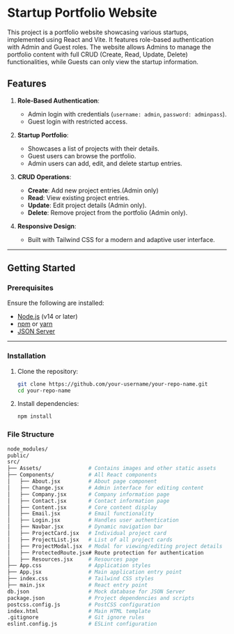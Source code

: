 # Startup Portfolio Website

This project is a portfolio website showcasing various startups, implemented using React and Vite. It features role-based authentication with Admin and Guest roles. The website allows Admins to manage the portfolio content with full CRUD (Create, Read, Update, Delete) functionalities, while Guests can only view the startup information.

## Features

1. **Role-Based Authentication**:
   - Admin login with credentials (`username: admin`, `password: adminpass`).
   - Guest login with restricted access.

2. **Startup Portfolio**:
   - Showcases a list of projects with their details.
   - Guest users can browse the portfolio.
   - Admin users can add, edit, and delete startup entries.

3. **CRUD Operations**:
   - **Create**: Add new project entries.(Admin only)
   - **Read**: View existing project entries.
   - **Update**: Edit project details (Admin only).
   - **Delete**: Remove project from the portfolio (Admin only).

4. **Responsive Design**:
   - Built with Tailwind CSS for a modern and adaptive user interface.

---

## Getting Started

### Prerequisites

Ensure the following are installed:
- [Node.js](https://nodejs.org/) (v14 or later)
- [npm](https://www.npmjs.com/) or [yarn](https://yarnpkg.com/)
- [JSON Server](https://github.com/typicode/json-server)

---

### Installation

1. Clone the repository:
   ```bash
   git clone https://github.com/your-username/your-repo-name.git
   cd your-repo-name
2. Install dependencies:
   ```bash
   npm install

### File Structure 
  ```bash
node_modules/
public/
src/
├── Assets/               # Contains images and other static assets
├── Components/           # All React components
│   ├── About.jsx         # About page component
│   ├── Change.jsx        # Admin interface for editing content
│   ├── Company.jsx       # Company information page
│   ├── Contact.jsx       # Contact information page
│   ├── Content.jsx       # Core content display
│   ├── Email.jsx         # Email functionality 
│   ├── Login.jsx         # Handles user authentication
│   ├── Navbar.jsx        # Dynamic navigation bar
│   ├── ProjectCard.jsx   # Individual project card
│   ├── ProjectList.jsx   # List of all project cards
│   ├── ProjectModal.jsx  # Modal for viewing/editing project details
│   ├── ProtectedRoute.jsx# Route protection for authentication
│   ├── Resources.jsx     # Resources page
├── App.css               # Application styles
├── App.jsx               # Main application entry point
├── index.css             # Tailwind CSS styles
├── main.jsx              # React entry point
db.json                   # Mock database for JSON Server
package.json              # Project dependencies and scripts
postcss.config.js         # PostCSS configuration
index.html                # Main HTML template
.gitignore                # Git ignore rules
eslint.config.js          # ESLint configuration




